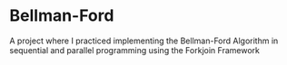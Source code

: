# Bellman-Ford
A project where I practiced implementing the Bellman-Ford Algorithm in sequential and parallel programming using the Forkjoin Framework
